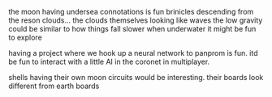 the moon having undersea connotations is fun
brinicles descending from the reson clouds... the clouds themselves looking like waves
the low gravity could be similar to how things fall slower when underwater
it might be fun to explore

having a project where we hook up a neural network to panprom is fun. itd be fun to interact with a little AI in the coronet in multiplayer.

shells having their own moon circuits would be interesting. their boards look different from earth boards